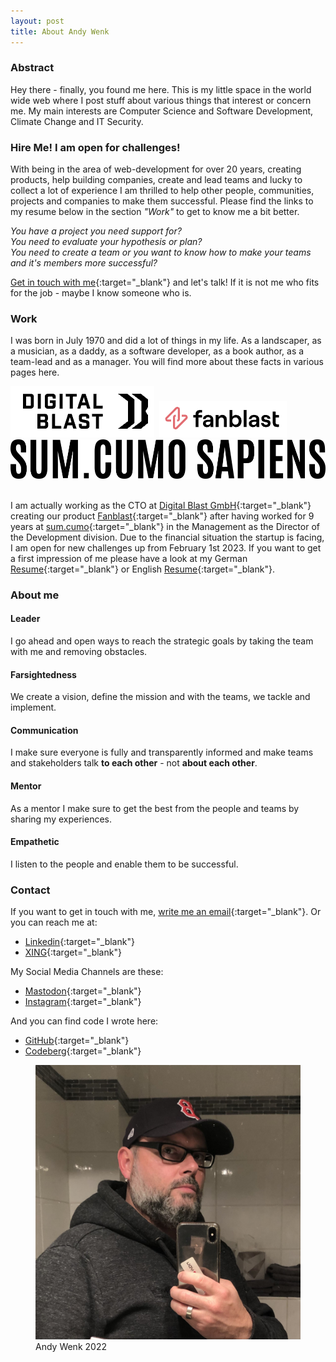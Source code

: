 ```yaml
---
layout: post
title: About Andy Wenk
---
```


### Abstract

Hey there - finally, you found me here. This is my little space in the world wide web where I post stuff about various things that interest or concern me. My main interests are Computer Science and Software Development, Climate Change and IT Security.  

### Hire Me! I am open for challenges!

With being in the area of web-development for over 20 years, creating products, help building companies, create and lead teams and lucky to collect a lot of experience I am thrilled to help other people, communities, projects and companies to make them successful. Please find the links to my resume below in the section _"Work"_ to get to know me a bit better. 
        
_You have a project you need support for?  
You need to evaluate your hypothesis or plan?   
You need to create a team or you want to know how to make your teams and it's members more successful?_   

[Get in touch with me](mailto:post@andy-wenk.de){:target="_blank"} and let's talk! If it is not me who fits for the job - maybe I know someone who is.

### Work

I was born in July 1970 and did a lot of things in my life. As a landscaper, as a musician, as a daddy, as a software developer, as a book author, as a team-lead and as a manager. You will find more about these facts in various pages here.

<div class="about-images">
  <img src="/assets/images/digitalblast-logo.png">&nbsp;
  <img src="/assets/images/fanblast-logo.png">&nbsp;
  <img src="/assets/images/sumcumo-logo-black.png" class="sc">&nbsp;
</div>

I am actually working as the CTO at [Digital Blast GmbH](https://www.digitalblast.com){:target="_blank"} creating our product [Fanblast](https://www.fanblast.com){:target="_blank"} after having worked for 9 years at [sum.cumo](https://www.sumcumo.com){:target="_blank"} in the Management as the Director of the Development division. Due to the financial situation the startup is facing, I am open for new challenges up from February 1st 2023. If you want to get a first impression of me please have a look at my German [Resume](https://rxresu.me/andywenk/andreas-wenk-cto-de){:target="_blank"} or English [Resume](https://rxresu.me/andywenk/andreas-wenk-cto-en){:target="_blank"}.

### About me

#### Leader

I go ahead and open ways to reach the strategic goals by taking the team with me and removing obstacles.

#### Farsightedness

We create a vision, define the mission and with the teams, we tackle and implement.

#### Communication

I make sure everyone is fully and transparently informed and make teams and stakeholders talk **to each other** - not **about each other**.

#### Mentor

As a mentor I make sure to get the best from the people and teams by sharing my experiences.

#### Empathetic

I listen to the people and enable them to be successful.

### Contact

If you want to get in touch with me, [write me an email](mailto:post@andy-wenk.de){:target="_blank"}. Or you can reach me at:

* [Linkedin](https://www.linkedin.com/in/andreas-wenk-88773a239/){:target="_blank"}
* [XING](https://www.xing.com/profile/Andreas_Wenk2){:target="_blank"}

My Social Media Channels are these:

* [Mastodon](https://mastodon.world/@andywenk){:target="_blank"}
* [Instagram](https://www.instagram.com/awenkhh/){:target="_blank"}

And you can find code I wrote here:

* [GitHub](https://github.com/andywenk){:target="_blank"}
* [Codeberg](https://codeberg.org/andywenk){:target="_blank"}

<figure>
  <img alt="Andy Wenk" src="/assets/images/andy.jpg" />
  <figcaption>
    Andy Wenk 2022
  </figcaption>
</figure>
